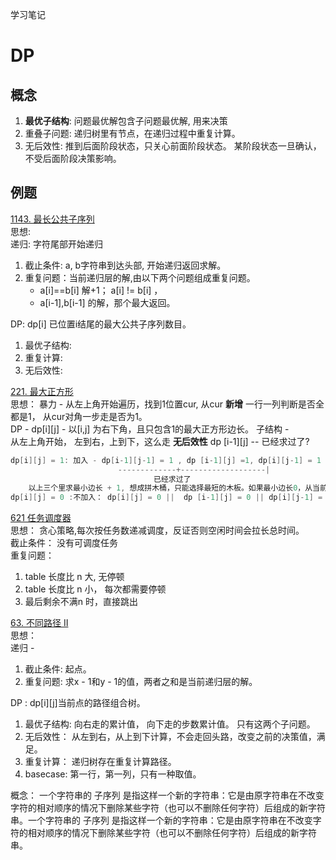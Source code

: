 学习笔记


# DP

## 概念

1. **最优子结构**: 问题最优解包含子问题最优解, 用来决策
2. 重叠子问题: 递归树里有节点，在递归过程中重复计算。
3. 无后效性: 推到后面阶段状态，只关心前面阶段状态。
              某阶段状态一旦确认，不受后面阶段决策影响。

## 例题
[1143. 最长公共子序列](https://leetcode-cn.com/problems/longest-common-subsequence/)  
思想:  
递归: 字符尾部开始递归  
1. 截止条件: a, b字符串到达头部, 开始递归返回求解。
2. 重复问题：当前递归层的解,由以下两个问题组成重复问题。
   - a[i]==b[i] 解+1； a[i] != b[i] ， 
   - a[i-1],b[i-1] 的解，那个最大返回。


DP: dp[i] 已位置i结尾的最大公共子序列数目。
1. 最优子结构:
2. 重复计算:
3. 无后效性:
 


[221. 最大正方形](https://leetcode-cn.com/problems/maximal-square/)  
思想： 
暴力 - 从左上角开始遍历，找到1位置cur, 从cur **新增** 一行一列判断是否全都是1， 从cur对角一步走是否为1。  
DP - dp[i][j] - 以[i,j] 为右下角，且只包含1的最大正方形边长。 
子结构 -  
从左上角开始， 左到右，上到下，这么走 **无后效性** dp [i-1][j] -- 已经求过了?
```C
dp[i][j] = 1: 加入 - dp[i-1][j-1] = 1 , dp [i-1][j] =1, dp[i][j-1] = 1
                        -------------+-------------------|
                                已经求过了  
    以上三个里求最小边长 + 1, 想成拼木桶，只能选择最短的木板。如果最小边长0，从当前1开始计算最长边，初始边长1。
dp[i][j] = 0 :不加入： dp[i][j] = 0 ||  dp [i-1][j] = 0 || dp[i][j-1] = 0  边长为0 。 
```

[621 任务调度器](https://leetcode-cn.com/problems/task-scheduler/)  
思想： 贪心策略,每次按任务数递减调度，反证否则空闲时间会拉长总时间。  
截止条件： 没有可调度任务  
重复问题：  
1. table 长度比 n 大,  无停顿
2. table 长度比 n 小， 每次都需要停顿
3.  最后剩余不满n 时，直接跳出   

[63. 不同路径 II](https://leetcode-cn.com/problems/unique-paths-ii/)  
思想：  
递归 - 
1. 截止条件: 起点。
2. 重复问题: 求x - 1和y - 1的值，两者之和是当前递归层的解。  

DP : dp[i][j]当前点的路径组合树。  
1. 最优子结构: 向右走的累计值， 向下走的步数累计值。 只有这两个子问题。
2. 无后效性： 从左到右，从上到下计算，不会走回头路，改变之前的决策值，满足。
3. 重复计算： 递归树存在重复计算路径。
4. basecase: 第一行，第一列，只有一种取值。 

概念： 一个字符串的 子序列 是指这样一个新的字符串：它是由原字符串在不改变字符的相对顺序的情况下删除某些字符（也可以不删除任何字符）后组成的新字符串。一个字符串的 子序列 是指这样一个新的字符串：它是由原字符串在不改变字符的相对顺序的情况下删除某些字符（也可以不删除任何字符）后组成的新字符串。  